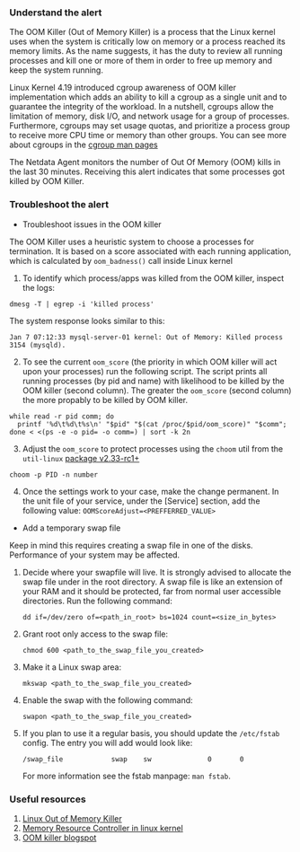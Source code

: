 ### Understand the alert

The OOM Killer (Out of Memory Killer) is a process that the Linux kernel uses when the system is critically low on memory or a process reached its memory limits. As the name suggests, it has the duty to review all running processes and kill one or more of them in order to free up memory and keep the system running.

Linux Kernel 4.19 introduced cgroup awareness of OOM killer implementation which adds an ability to kill a cgroup as a single unit and to guarantee the integrity of the workload. In a nutshell, cgroups allow the limitation of memory, disk I/O, and network usage for a group of processes. Furthermore, cgroups may set usage quotas, and prioritize a process group to receive more CPU time or memory than other groups. You can see more about cgroups in
the [cgroup man pages](https://man7.org/linux/man-pages/man7/cgroups.7.html)

The Netdata Agent monitors the number of Out Of Memory (OOM) kills in the last 30 minutes. Receiving this alert indicates that some processes got killed by OOM Killer.

### Troubleshoot the alert

- Troubleshoot issues in the OOM killer

The OOM Killer uses a heuristic system to choose a processes for termination. It is based on a score associated with each running application, which is calculated by `oom_badness()` call inside Linux kernel
  
1. To identify which process/apps was killed from the OOM killer, inspect the logs:

```
dmesg -T | egrep -i 'killed process'
```
The system response looks similar to this: 
```
Jan 7 07:12:33 mysql-server-01 kernel: Out of Memory: Killed process 3154 (mysqld).
```

2. To see the current `oom_score` (the priority in which OOM killer will act upon your processes) run the following script.
The script prints all running processes (by pid and name) with likelihood to be killed by the OOM killer (second column). 
The greater the `oom_score` (second column) the more propably to be killed by OOM killer.

```
while read -r pid comm; do  
  printf '%d\t%d\t%s\n' "$pid" "$(cat /proc/$pid/oom_score)" "$comm"; 
done < <(ps -e -o pid= -o comm=) | sort -k 2n
```

3. Adjust the `oom_score` to protect processes using the `choom` util from
the `util-linux` [package v2.33-rc1+](https://github.com/util-linux/util-linux/commit/8fa223daba1963c34cc828075ce6773ff01fafe3)

```
choom -p PID -n number
```

4. Once the settings work to your case, make the change permanent. In the unit file of your service, under the [Service] section, add the following value: `OOMScoreAdjust=<PREFFERRED_VALUE>`

- Add a temporary swap file</summary>

Keep in mind this requires creating a swap file in one of the disks. Performance of your system may be affected.

1. Decide where your swapfile will live. It is strongly advised to allocate the swap file under in
   the root directory. A swap file is like an extension of your RAM and it should be protected, far
   from normal user accessible directories. Run the following command:

   ```
   dd if=/dev/zero of=<path_in_root> bs=1024 count=<size_in_bytes>
   ```

2. Grant root only access to the swap file:

   ```
   chmod 600 <path_to_the_swap_file_you_created>
   ```

3. Make it a Linux swap area:

   ```
   mkswap <path_to_the_swap_file_you_created>
   ```

4. Enable the swap with the following command:

   ```
   swapon <path_to_the_swap_file_you_created>
   ```

5. If you plan to use it a regular basis, you should update the `/etc/fstab` config. The entry you
   will add would look like:

   ```
   /swap_file            swap    sw              0       0
   ```

   For more information see the fstab manpage: `man fstab`.


### Useful resources

1. [Linux Out of Memory Killer](https://neo4j.com/developer/kb/linux-out-of-memory-killer/)
2. [Memory Resource Controller in linux kernel](https://docs.kernel.org/admin-guide/cgroup-v1/memory.html?highlight=oom)
3. [OOM killer blogspot](https://www.psce.com/en/blog/2012/05/31/mysql-oom-killer-and-everything-related/)
